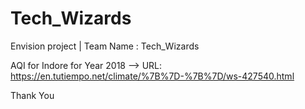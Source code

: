 # Tech_Wizards
Envision project  |  Team Name : Tech_Wizards

AQI for Indore for Year 2018
-->   URL: https://en.tutiempo.net/climate/%7B%7D-%7B%7D/ws-427540.html

Thank You
